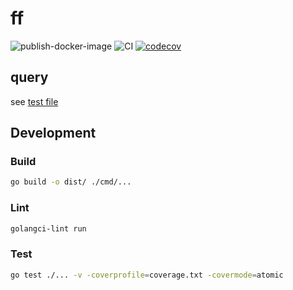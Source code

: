 # ff

![publish-docker-image](https://github.com/nakatanakatana/ff/actions/workflows/publish-docker-image.yaml/badge.svg)
![CI](https://github.com/nakatanakatana/ff/actions/workflows/ci.yaml/badge.svg)
[![codecov](https://codecov.io/gh/nakatanakatana/ff/branch/main/graph/badge.svg?token=RE9U2B89AP)](https://codecov.io/gh/nakatanakatana/ff)

## query

see [test file](./filter_test.go)

## Development

### Build
```sh
go build -o dist/ ./cmd/...
```

### Lint
```sh
golangci-lint run
```

### Test
```sh
go test ./... -v -coverprofile=coverage.txt -covermode=atomic
```
